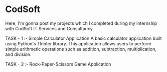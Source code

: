 # CodSoft
Here, I'm gonna post my projects which I completed during my internship with CodSoft IT Services and Consultancy.

TASK - 1 :-
Simple Calculator Application
A basic calculator application built using Python's Tkinter library. This application allows users to perform simple arithmetic operations such as addition, subtraction, multiplication, and division.

TASK - 2 :-
Rock-Paper-Scissors Game Application



